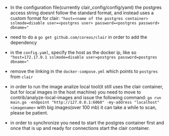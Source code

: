 - In the configuration file(currently clair_config/config/yaml) the postgres access string doesnt follow the standard format, and instead uses a custom format for clair:
 `"host=<name of the postgres container> sslmode=disable user=<postgres user> password=<postgres password> dbname="`

- need to do a `go get github.com/coreos/clair` in order to add the dependency

- in the `config.yaml`, specify the host as the docker ip, like so `"host=172.17.0.1 sslmode=disable user=postgres password=postgres dbname="`

- remove the linking in the `docker-compose.yml` which points to `postgres` from `clair`

- in order to run the image analize local tool(it still uses the clair container, but for local images in the host machine) you need to move to contrib/analyze-local-images and issue the following command:
 `go run main.go -endpoint "http://127.0.0.1:6060" -my-address "localhost" <imagename>`
 with big images(over 100 mb) it can take a while to scan, please be patient.

- in order to synchronize you need to start the postgres container first and once that is up and ready for connections start the clair container.